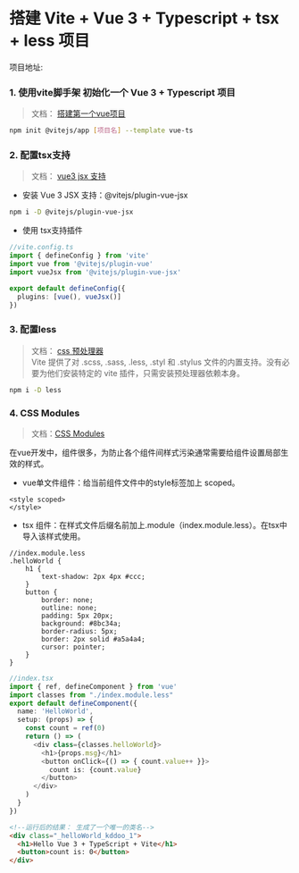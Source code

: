 # 搭建 Vite + Vue 3 + Typescript + tsx + less 项目 

项目地址: 

### 1. 使用vite脚手架 初始化一个 Vue 3 + Typescript 项目
> 文档： [搭建第一个vue项目](https://www.vitejs.net/guide/#%E6%90%AD%E5%BB%BA%E7%AC%AC%E4%B8%80%E4%B8%AA-vite-%E9%A1%B9%E7%9B%AE)
```bash
npm init @vitejs/app [项目名] --template vue-ts
```

### 2. 配置tsx支持
> 文档： [vue3 jsx 支持](https://www.vitejs.net/guide/features.html#vue)
- 安装 Vue 3 JSX 支持：@vitejs/plugin-vue-jsx
```bash
npm i -D @vitejs/plugin-vue-jsx
```
- 使用 tsx支持插件
```ts
//vite.config.ts
import { defineConfig } from 'vite'
import vue from '@vitejs/plugin-vue'
import vueJsx from '@vitejs/plugin-vue-jsx'

export default defineConfig({
  plugins: [vue(), vueJsx()]
})

```
### 3. 配置less
>文档：  [css 预处理器](https://www.vitejs.net/guide/features.html#css-%E9%A2%84%E5%A4%84%E7%90%86%E5%99%A8)  
> Vite 提供了对 .scss, .sass, .less, .styl 和 .stylus 文件的内置支持。没有必要为他们安装特定的 vite 插件，只需安装预处理器依赖本身。
```bash
npm i -D less
```

### 4. CSS Modules
> 文档：[CSS Modules](https://www.vitejs.net/guide/features.html#css-modules)  

在vue开发中，组件很多，为防止各个组件间样式污染通常需要给组件设置局部生效的样式。
- vue单文件组件：给当前组件文件中的style标签加上 scoped。
```
<style scoped>
</style>
```
- tsx 组件：在样式文件后缀名前加上.module（index.module.less）。在tsx中导入该样式使用。
```less
//index.module.less
.helloWorld {
    h1 {
        text-shadow: 2px 4px #ccc;
    }
    button {
        border: none;
        outline: none;
        padding: 5px 20px;
        background: #8bc34a;
        border-radius: 5px;
        border: 2px solid #a5a4a4;
        cursor: pointer;
    }
}
```
```ts
//index.tsx
import { ref, defineComponent } from 'vue'
import classes from "./index.module.less"
export default defineComponent({
  name: 'HelloWorld',
  setup: (props) => {
    const count = ref(0)
    return () => (
      <div class={classes.helloWorld}>
        <h1>{props.msg}</h1>
        <button onClick={() => { count.value++ }}>
          count is: {count.value}
        </button>
      </div>
    )
  }
})

```
```html
<!--运行后的结果： 生成了一个唯一的类名-->
<div class="_helloWorld_kddoo_1">
  <h1>Hello Vue 3 + TypeScript + Vite</h1>
  <button>count is: 0</button>
</div>
```
